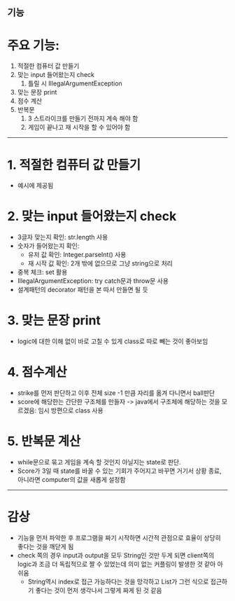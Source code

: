 기능
---

# 주요 기능: 
1. 적절한 컴퓨터 값 만들기
2. 맞는 input 들어왔는지 check
   1. 틀릴 시 IllegalArgumentException
3. 맞는 문장 print
4. 점수 계산
5. 반복문
   1. 3 스트라이크를 만들기 전까지 계속 해야 함
   2. 게임이 끝나고 재 시작을 할 수 있어야 함

------
# 1. 적절한 컴퓨터 값 만들기
- 예시에 제공됨

# 2. 맞는 input 들어왔는지 check
- 3글자 맞는지 확인: str.length 사용
- 숫자가 들어왔는지 확인: 
  - 유저 값 확인: Integer.parseInt() 사용
  - 재 시작 값 확인: 2개 밖에 없으므로 그냥 string으로 처리
- 중복 체크: set 활용
- IllegalArgumentException: try catch문과 throw문 사용
- 설계패턴의 decorator 패턴을 본 따서 만들면 될 듯

# 3. 맞는 문장 print
- logic에 대한 이해 없이 바로 고칠 수 있게 class로 따로 빼는 것이 좋아보임

# 4. 점수계산
- strike를 먼저 판단하고 이후 전체 size -1 만큼 자리를 옮겨 다니면서 ball판단
- score에 해당한는 간단한 구조체를 만들자 -> java에서 구조체에 해당하는 것을 모르겠음: 임시 방편으로 class 사용

# 5. 반복문 계산
- while문으로 묶고 게임을 계속 할 것인지 아닐지는 state로 판단.
- Score가 3일 때 state를 바꿀 수 있는 기회가 주어지고 바꾸면 거기서 상황 종료, 아니라면 computer의 값을 새롭게 설정함

-----
# 감상
- 기능을 먼저 파악한 후 프로그램을 짜기 시작하면 시간적 관점으로 효율이 상당히 좋다는 것을 깨닫게 됨
- check 쪽의 경우 input과 output을 모두 String인 것만 두게 되면 client쪽의 logic과 조금 더 독립적으로 짤 수 있었는데 의미 없는 커플링이 발생한 것 같아 아쉬움
  - String역시 index로 접근 가능하다는 것을 망각하고 List가 그런 식으로 접근하기 좋다는 것이 먼저 생각나서 그렇게 짜게 된 것 같음
